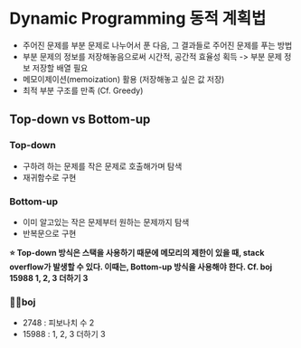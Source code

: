 # Dynamic Programming 동적 계획법
- 주어진 문제를 부분 문제로 나누어서 푼 다음, 그 결과들로 주어진 문제를 푸는 방법
- 부분 문제의 정보를 저장해놓음으로써 시간적, 공간적 효율성 획득 -> 부분 문제 정보 저장할 배열 필요
- 메모이제이션(memoization) 활용 (저장해놓고 싶은 값 저장)
- 최적 부분 구조를 만족 (Cf. Greedy)
## Top-down vs Bottom-up
### Top-down
- 구하려 하는 문제를 작은 문제로 호출해가며 탐색
- 재귀함수로 구현
### Bottom-up
- 이미 알고있는 작은 문제부터 원하는 문제까지 탐색
- 반복문으로 구현

**⭐ Top-down 방식은 스택을 사용하기 때문에 메모리의 제한이 있을 때, stack overflow가 발생할 수 있다.
이때는, Bottom-up 방식을 사용해야 한다. Cf. boj 15988 1, 2, 3 더하기 3**

### 👩‍💻boj
- 2748 : 피보나치 수 2
- 15988 : 1, 2, 3 더하기 3
